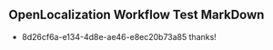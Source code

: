 ## OpenLocalization Workflow Test MarkDown
* 8d26cf6a-e134-4d8e-ae46-e8ec20b73a85 thanks!

<!--HONumber=12月16_HO3-->


